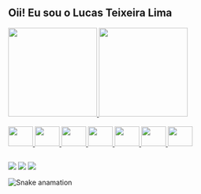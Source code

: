 ## Oii! Eu sou o Lucas Teixeira Lima
<div>
  <a href="https://github.com/ltzLucas">
  <img height="180em" src="https://github-readme-stats.vercel.app/api?username=ltzLucas&count_private=true&show_icons=true&theme=tokyonight"/>
  <img height="180em" src="https://github-readme-stats.vercel.app/api/top-langs/?username=ltzLucas&layout=compact&count_private=true&show_icons=true&theme=tokyonight"/>
</div>


<div style="display: inline_block"><br>
  <img aling="center" height="40" width="50" src="https://cdn.jsdelivr.net/gh/devicons/devicon/icons/java/java-original.svg"/>
  <img aling="center" height="40" width="50" src="https://cdn.jsdelivr.net/gh/devicons/devicon/icons/python/python-original.svg"/>
  <img aling="center" height="40" width="50" src="https://cdn.jsdelivr.net/gh/devicons/devicon/icons/c/c-original.svg"/>
  <img aling="center" height="40" width="50" src="https://cdn.jsdelivr.net/gh/devicons/devicon/icons/html5/html5-original.svg"/>
  <img aling="center" height="40" width="50" src="https://cdn.jsdelivr.net/gh/devicons/devicon/icons/javascript/javascript-plain.svg"/>
  <img aling="center" height="40" width="50" src="https://cdn.jsdelivr.net/gh/devicons/devicon/icons/mysql/mysql-plain.svg"/>
  <img aling="center" height="40" width="50" src="https://cdn.jsdelivr.net/gh/devicons/devicon/icons/oracle/oracle-original.svg"/>
</div>

  ##

<div >
  <a href = "https://www.linkedin.com/in/lucas-teixeira-lima-977757209/" target="_blank"><img src="https://img.shields.io/badge/LinkedIn-0077B5?style=for-the-badge&logo=linkedin&logoColor=white"></a>
  <a href = "mailto:ltzlucaslima@hotmail.com" target="_blank"><img src="https://img.shields.io/badge/Gmail-D14836?style=for-the-badge&logo=gmail&logoColor=white"></a>
  <a href = "https://www.instagram.com/limae.lucas/" target="_blank"><img src="https://img.shields.io/badge/Instagram-E4405F?style=for-the-badge&logo=instagram&logoColor=white"></a>
  
</div>

![Snake anamation](https://github.com/ltzLucas/ltzLucas/blob/output/github-contribution-grid-snake.svg)
